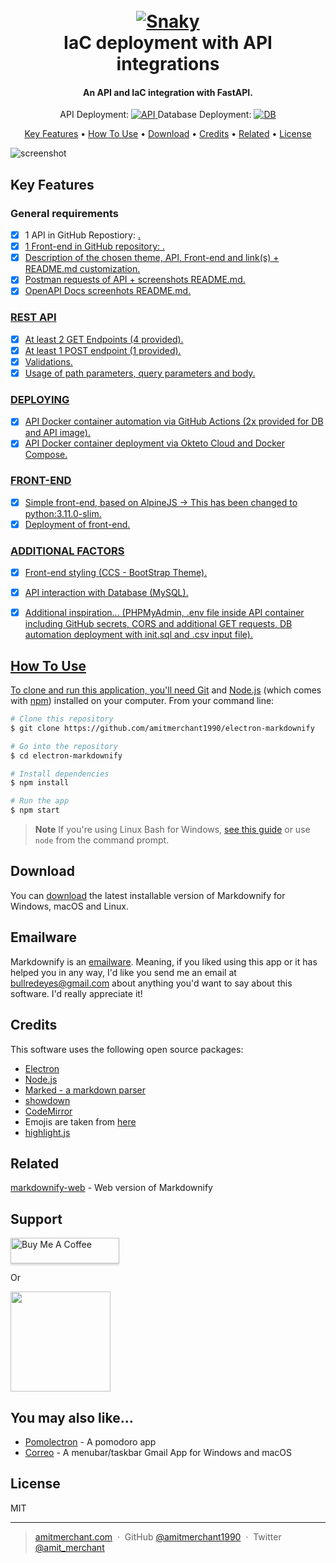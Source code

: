 <h1 align="center">
  <br>
  <a href="https://github.com/thepiyushmalhotra/thepiyushmalhotra/blob/output/github-contribution-grid-snake.svg"><img src="https://github.com/thepiyushmalhotra/thepiyushmalhotra/blob/output/github-contribution-grid-snake.svg" alt="Snaky"></a>
  <br>
  IaC deployment with API integrations
  <br>
</h1>

<h4 align="center">An API and IaC integration with FastAPI.</h4>

<p align="center">
    API Deployment:
  <a href="https://hub.docker.com/repository/docker/freds00n/basicproject" target="_blank">
    <img src="https://img.shields.io/docker/automated/freds00n/basicproject?style=for-the-badge"
         alt="API">
  </a>
    Database Deployment:
    <a href="https://hub.docker.com/repository/docker/freds00n/basicproject_db" target="_blank">
    <img src="https://img.shields.io/docker/automated/freds00n/basicproject_db?style=for-the-badge"
         alt="DB">
  </a>
</p>

<p align="center">
  <a href="#key-features">Key Features</a> •
  <a href="#how-to-use">How To Use</a> •
  <a href="#download">Download</a> •
  <a href="#credits">Credits</a> •
  <a href="#related">Related</a> •
  <a href="#license">License</a>
</p>

![screenshot](https://github.com/Defreddy/Basicproject_frederikcrauwels/blob/main/Pictures_Readme/website.png)

## Key Features

### General requirements
- [x] 1 API in GitHub Repostiory: <a href="https://github.com/Defreddy/Basicproject_frederikcrauwels" target="_blank">.
- [x] 1 Front-end in GitHub repository: <a href="https://github.com/Defreddy/Defreddy.github.io" target="_blank">.
- [x] Description of the chosen theme, API, Front-end and link(s) + README.md customization.
- [x] Postman requests of API + screenshots README.md.
- [x] OpenAPI Docs screenhots README.md.

### REST API

- [x] At least 2 GET Endpoints (4 provided).
- [x] At least 1 POST endpoint (1 provided).
- [x] Validations.
- [x] Usage of path parameters, query parameters and body.

### DEPLOYING

- [x] API Docker container automation via GitHub Actions (2x provided for DB and API image).
- [x] API Docker container deployment via Okteto Cloud and Docker Compose.

### FRONT-END

- [x] Simple front-end, based on AlpineJS -> This has been changed to python:3.11.0-slim.
- [x] Deployment of front-end.

### ADDITIONAL FACTORS

- [x] Front-end styling (CCS - BootStrap Theme).
- [x] API interaction with Database (MySQL).
- [x] Additional inspiration... (PHPMyAdmin, .env file inside API container including GitHub secrets, CORS and additional GET requests, DB automation deployment with init.sql and .csv input file).


## How To Use

To clone and run this application, you'll need [Git](https://git-scm.com) and [Node.js](https://nodejs.org/en/download/) (which comes with [npm](http://npmjs.com)) installed on your computer. From your command line:

```bash
# Clone this repository
$ git clone https://github.com/amitmerchant1990/electron-markdownify

# Go into the repository
$ cd electron-markdownify

# Install dependencies
$ npm install

# Run the app
$ npm start
```

> **Note**
> If you're using Linux Bash for Windows, [see this guide](https://www.howtogeek.com/261575/how-to-run-graphical-linux-desktop-applications-from-windows-10s-bash-shell/) or use `node` from the command prompt.


## Download

You can [download](https://github.com/amitmerchant1990/electron-markdownify/releases/tag/v1.2.0) the latest installable version of Markdownify for Windows, macOS and Linux.

## Emailware

Markdownify is an [emailware](https://en.wiktionary.org/wiki/emailware). Meaning, if you liked using this app or it has helped you in any way, I'd like you send me an email at <bullredeyes@gmail.com> about anything you'd want to say about this software. I'd really appreciate it!

## Credits

This software uses the following open source packages:

- [Electron](http://electron.atom.io/)
- [Node.js](https://nodejs.org/)
- [Marked - a markdown parser](https://github.com/chjj/marked)
- [showdown](http://showdownjs.github.io/showdown/)
- [CodeMirror](http://codemirror.net/)
- Emojis are taken from [here](https://github.com/arvida/emoji-cheat-sheet.com)
- [highlight.js](https://highlightjs.org/)

## Related

[markdownify-web](https://github.com/amitmerchant1990/markdownify-web) - Web version of Markdownify

## Support

<a href="https://www.buymeacoffee.com/5Zn8Xh3l9" target="_blank"><img src="https://www.buymeacoffee.com/assets/img/custom_images/purple_img.png" alt="Buy Me A Coffee" style="height: 41px !important;width: 174px !important;box-shadow: 0px 3px 2px 0px rgba(190, 190, 190, 0.5) !important;-webkit-box-shadow: 0px 3px 2px 0px rgba(190, 190, 190, 0.5) !important;" ></a>

<p>Or</p> 

<a href="https://www.patreon.com/amitmerchant">
	<img src="https://c5.patreon.com/external/logo/become_a_patron_button@2x.png" width="160">
</a>

## You may also like...

- [Pomolectron](https://github.com/amitmerchant1990/pomolectron) - A pomodoro app
- [Correo](https://github.com/amitmerchant1990/correo) - A menubar/taskbar Gmail App for Windows and macOS

## License

MIT

---

> [amitmerchant.com](https://www.amitmerchant.com) &nbsp;&middot;&nbsp;
> GitHub [@amitmerchant1990](https://github.com/amitmerchant1990) &nbsp;&middot;&nbsp;
> Twitter [@amit_merchant](https://twitter.com/amit_merchant)

